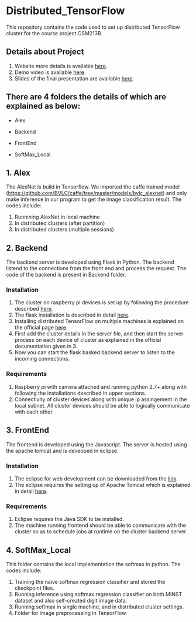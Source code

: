 # Distributed_TensorFlow
This repository contains the code used to set up distributed TensorFlow cluster for the course project CSM213B.

## Details about Project
1. Website more details is available [here](https://sites.google.com/view/csm213b/home).
2. Demo video is available [here](https://www.youtube.com/watch?v=Xyw2u2cab84).
3. Slides of the final presentation are available [here](https://drive.google.com/file/d/0B9XBlYTll5ttTDFkZVVGc3g2b0U/view?usp=sharing).

## There are 4 folders the details of which are explained as below:

* Alex

* Backend

* FrontEnd

* SoftMax_Local

## 1. Alex
The AlexNet is build in Tensorflow. 
We imported the caffe trained model (https://github.com/BVLC/caffe/tree/master/models/bvlc_alexnet) and only make inference in our program to get the image classification result.
The codes include:
1. Runnining AlexNet in local machine
2. In distributed clusters (after partition)
3. In distributed clusters (multiple sessions)

## 2. Backend
The backend server is developed using Flask in Python. The backend listend to the connections from the front end and process the request.
The code of the backend is present in Backend folder.
###  Installation
1. The cluster on raspberry pi devices is set up by following the procedure described [here](https://github.com/samjabrahams/tensorflow-on-raspberry-pi).
2. The flask installation is described in detail [here](http://flask.pocoo.org/docs/0.12/tutorial/).
3. Installing distributed TensorFlow on multiple machines is explained on the official page [here](https://www.tensorflow.org/deploy/distributed).
4. First add the cluster details in the server file, and then start the server process on each device of cluster as explained in the official documentation given in 3.
5. Now you can start the flask basked backend server to listen to the incoming connections.
###  Requirements
1. Raspberry pi with camera attached and running python 2.7+ along with following the installations described in upper sections.
2. Connectivity of cluster devices along with unique ip assingement in the local subnet. All cluster devices should be able to logically communicate with each other.

## 3. FrontEnd
The frontend is developed using the Javascript. The server is hosted using the apache tomcat and is deveoped in eclipse.
###  Installation
1. The eclipse for web development can be downloaded from the [link](http://www.eclipse.org/downloads/packages/eclipse-ide-javascript-web-developers/indigosr2).
2. The eclipse requires the setting up of Apache Tomcat which is explained in detail [here](http://tomcat.apache.org/).
###  Requirements
1. Eclipse requires the Java SDK to be installed.
2. The machine running frontend should be able to communicate with the cluster so as to schedule jobs at runtime on the cluster backend server.

## 4. SoftMax_Local
This folder contains the local implementation the softmax in python.
The codes include:
1. Training the naive softmax regression classifier and stored the ckeckpoint files.
2. Running inference using softmax regression classifier on both MINST dataset and also self-created digit image data.
3. Running softmax in single machine, and in distributed cluster settings.
4. Folder for Image preprocessing in TensorFlow.
